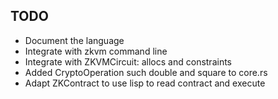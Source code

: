 ## TODO

- Document the language
- Integrate with zkvm command line
- Integrate with ZKVMCircuit: allocs and constraints
- Added CryptoOperation such double and square to core.rs
- Adapt ZKContract to use lisp to read contract and execute
